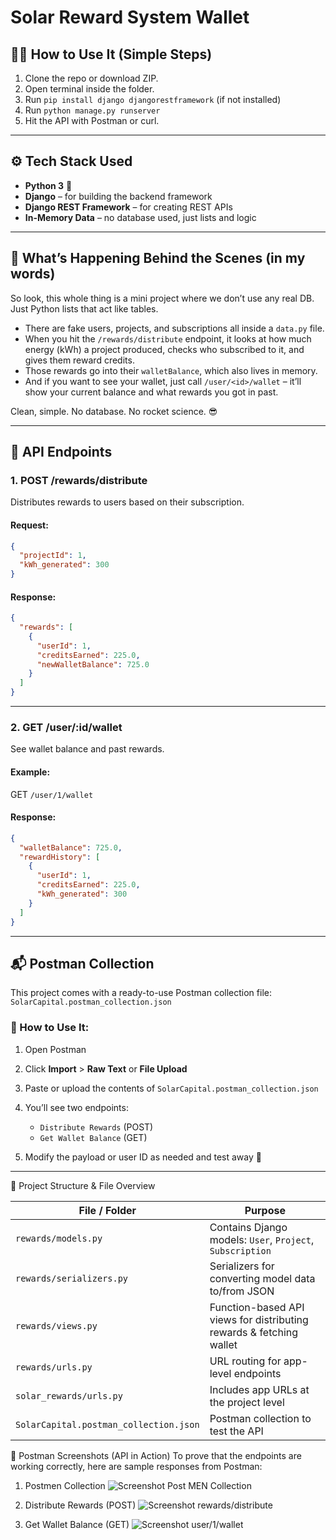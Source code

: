 # Solar Reward System Wallet 

## 🧑‍💻 How to Use It (Simple Steps)

1. Clone the repo or download ZIP.
2. Open terminal inside the folder.
3. Run `pip install django djangorestframework` (if not installed)
4. Run `python manage.py runserver`
5. Hit the API with Postman or curl. 

---

## ⚙️ Tech Stack Used

* **Python 3** 🐍
* **Django** – for building the backend framework
* **Django REST Framework** – for creating REST APIs
* **In-Memory Data** – no database used, just lists and logic

---

## 🤔 What’s Happening Behind the Scenes (in my words)

So look, this whole thing is a mini project where we don’t use any real DB. Just Python lists that act like tables.

* There are fake users, projects, and subscriptions all inside a `data.py` file.
* When you hit the `/rewards/distribute` endpoint, it looks at how much energy (kWh) a project produced, checks who subscribed to it, and gives them reward credits.
* Those rewards go into their `walletBalance`, which also lives in memory.
* And if you want to see your wallet, just call `/user/<id>/wallet` – it’ll show your current balance and what rewards you got in past.

Clean, simple. No database. No rocket science. 😎

---

## 🧪 API Endpoints

### 1. POST /rewards/distribute

Distributes rewards to users based on their subscription.

#### Request:

```json
{
  "projectId": 1,
  "kWh_generated": 300
}
```

#### Response:

```json
{
  "rewards": [
    {
      "userId": 1,
      "creditsEarned": 225.0,
      "newWalletBalance": 725.0
    }
  ]
}
```

---

### 2. GET /user/\:id/wallet

See wallet balance and past rewards.

#### Example:

GET `/user/1/wallet`

#### Response:

```json
{
  "walletBalance": 725.0,
  "rewardHistory": [
    {
      "userId": 1,
      "creditsEarned": 225.0,
      "kWh_generated": 300
    }
  ]
}
```

---

## 📬 Postman Collection

This project comes with a ready-to-use Postman collection file: `SolarCapital.postman_collection.json`

### 🔧 How to Use It:

1. Open Postman
2. Click **Import** > **Raw Text** or **File Upload**
3. Paste or upload the contents of `SolarCapital.postman_collection.json`
4. You’ll see two endpoints:

   * `Distribute Rewards` (POST)
   * `Get Wallet Balance` (GET)
5. Modify the payload or user ID as needed and test away 🚀

---
📂 Project Structure & File Overview

| File / Folder                          | Purpose                                                             |
| -------------------------------------- | ------------------------------------------------------------------- |
| `rewards/models.py`                    | Contains Django models: `User`, `Project`, `Subscription`           |
| `rewards/serializers.py`               | Serializers for converting model data to/from JSON                  |
| `rewards/views.py`                     | Function-based API views for distributing rewards & fetching wallet |
| `rewards/urls.py`                      | URL routing for app-level endpoints                                 |
| `solar_rewards/urls.py`                | Includes app URLs at the project level                              |
| `SolarCapital.postman_collection.json` | Postman collection to test the API                                  |

📸 Postman Screenshots (API in Action)
To prove that the endpoints are working correctly, here are sample responses from Postman:

1. Postmen Collection
   ![Screenshot Post MEN Collection](https://github.com/user-attachments/assets/5e090394-d3dd-449a-9179-d6667c470835)

3. Distribute Rewards (POST)
   ![Screenshot rewards/distribute](https://github.com/user-attachments/assets/f436b2cb-cb15-42f1-ab99-c02319b52f0e)

4. Get Wallet Balance (GET)
   ![Screenshot user/1/wallet](https://github.com/user-attachments/assets/c392a7f1-e011-48c5-ae2c-fdb1175c5348)




